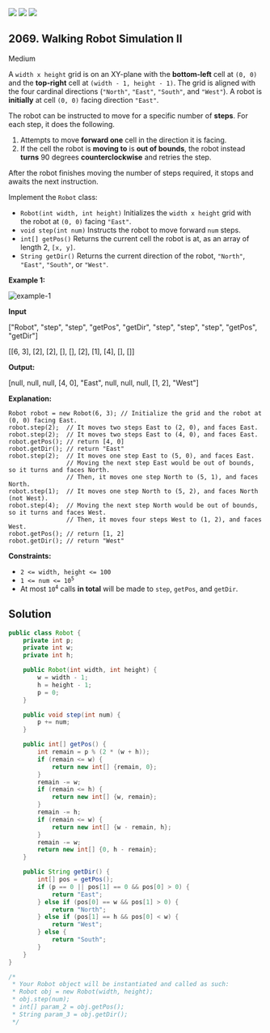 [![](https://img.shields.io/github/stars/javadev/LeetCode-in-Java?label=Stars&style=flat-square)](https://github.com/javadev/LeetCode-in-Java)
[![](https://img.shields.io/github/forks/javadev/LeetCode-in-Java?label=Fork%20me%20on%20GitHub%20&style=flat-square)](https://github.com/javadev/LeetCode-in-Java/fork)
[![](https://img.shields.io/badge/-LeetCode%20in%20Kotlin-blue?style=flat-square)](https://github.com/javadev/LeetCode-in-Kotlin)

## 2069\. Walking Robot Simulation II

Medium

A `width x height` grid is on an XY-plane with the **bottom-left** cell at `(0, 0)` and the **top-right** cell at `(width - 1, height - 1)`. The grid is aligned with the four cardinal directions (`"North"`, `"East"`, `"South"`, and `"West"`). A robot is **initially** at cell `(0, 0)` facing direction `"East"`.

The robot can be instructed to move for a specific number of **steps**. For each step, it does the following.

1.  Attempts to move **forward one** cell in the direction it is facing.
2.  If the cell the robot is **moving to** is **out of bounds**, the robot instead **turns** 90 degrees **counterclockwise** and retries the step.

After the robot finishes moving the number of steps required, it stops and awaits the next instruction.

Implement the `Robot` class:

*   `Robot(int width, int height)` Initializes the `width x height` grid with the robot at `(0, 0)` facing `"East"`.
*   `void step(int num)` Instructs the robot to move forward `num` steps.
*   `int[] getPos()` Returns the current cell the robot is at, as an array of length 2, `[x, y]`.
*   `String getDir()` Returns the current direction of the robot, `"North"`, `"East"`, `"South"`, or `"West"`.

**Example 1:**

![example-1](https://assets.leetcode.com/uploads/2021/10/09/example-1.png)

**Input**

["Robot", "step", "step", "getPos", "getDir", "step", "step", "step", "getPos", "getDir"]

[[6, 3], [2], [2], [], [], [2], [1], [4], [], []]

**Output:**

[null, null, null, [4, 0], "East", null, null, null, [1, 2], "West"]

**Explanation:**

    Robot robot = new Robot(6, 3); // Initialize the grid and the robot at (0, 0) facing East.
    robot.step(2);  // It moves two steps East to (2, 0), and faces East.
    robot.step(2);  // It moves two steps East to (4, 0), and faces East.
    robot.getPos(); // return [4, 0]
    robot.getDir(); // return "East"
    robot.step(2);  // It moves one step East to (5, 0), and faces East.
                    // Moving the next step East would be out of bounds, so it turns and faces North.
                    // Then, it moves one step North to (5, 1), and faces North.
    robot.step(1);  // It moves one step North to (5, 2), and faces North (not West).
    robot.step(4);  // Moving the next step North would be out of bounds, so it turns and faces West.
                    // Then, it moves four steps West to (1, 2), and faces West.
    robot.getPos(); // return [1, 2]
    robot.getDir(); // return "West" 

**Constraints:**

*   `2 <= width, height <= 100`
*   <code>1 <= num <= 10<sup>5</sup></code>
*   At most <code>10<sup>4</sup></code> calls **in total** will be made to `step`, `getPos`, and `getDir`.

## Solution

```java
public class Robot {
    private int p;
    private int w;
    private int h;

    public Robot(int width, int height) {
        w = width - 1;
        h = height - 1;
        p = 0;
    }

    public void step(int num) {
        p += num;
    }

    public int[] getPos() {
        int remain = p % (2 * (w + h));
        if (remain <= w) {
            return new int[] {remain, 0};
        }
        remain -= w;
        if (remain <= h) {
            return new int[] {w, remain};
        }
        remain -= h;
        if (remain <= w) {
            return new int[] {w - remain, h};
        }
        remain -= w;
        return new int[] {0, h - remain};
    }

    public String getDir() {
        int[] pos = getPos();
        if (p == 0 || pos[1] == 0 && pos[0] > 0) {
            return "East";
        } else if (pos[0] == w && pos[1] > 0) {
            return "North";
        } else if (pos[1] == h && pos[0] < w) {
            return "West";
        } else {
            return "South";
        }
    }
}

/*
 * Your Robot object will be instantiated and called as such:
 * Robot obj = new Robot(width, height);
 * obj.step(num);
 * int[] param_2 = obj.getPos();
 * String param_3 = obj.getDir();
 */
```